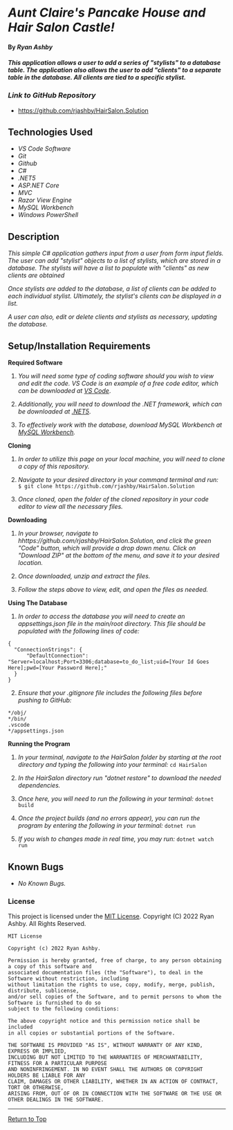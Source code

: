 # _Aunt Claire's Pancake House and Hair Salon Castle!_ 

#### By _**Ryan Ashby**_ 

#### _This application allows a user to add a series of "stylists" to a database table. The application also allows the user to add "clients" to a separate table in the database. All clients are tied to a specific stylist._

### _Link to GitHub Repository_

* https://github.com/rjashby/HairSalon.Solution

## Technologies Used 

* _VS Code Software_
* _Git_
* _Github_
* _C#_
* _.NET5_
* _ASP.NET Core_
* _MVC_
* _Razor View Engine_
* _MySQL Workbench_
* _Windows PowerShell_


## Description 

_This simple C# application gathers input from a user from form input fields. The user can add "stylist" objects to a list of stylists, which are stored in a database. The stylists will have a list to populate with "clients" as new clients are obtained_

_Once stylists are added to the database, a list of clients can be added to each individual stylist. Ultimately, the stylist's clients can be displayed in a list._

_A user can also, edit or delete clients and stylists as necessary, updating the database._
 
## Setup/Installation Requirements 

**Required Software**

1) _You will need some type of coding software should you wish to view and edit the code. VS Code is an example of a free code editor, which can be downloaded at [VS Code](https://code.visualstudio.com/)_.

2) _Additionally, you will need to download the .NET framework, which can be downloaded at [.NET5](https://dotnet.microsoft.com/en-us/download/dotnet/5.0)_.

3) _To effectively work with the database, download MySQL Workbench at [MySQL Workbench](https://dev.mysql.com/downloads/workbench/)._

**Cloning**

1) _In order to utilize this page on your local machine, you will need to clone a copy of this repository._

2) _Navigate to your desired directory in your command terminal and run:_ ``` $ git clone https://github.com/rjashby/HairSalon.Solution```

3) _Once cloned, open the folder of the cloned repository in your code editor to view all the necessary files._


**Downloading**

1) _In your browser, navigate to hhttps://github.com/rjashby/HairSalon.Solution, and click the green "Code" button, which will provide a drop down menu. Click on "Download ZIP" at the bottom of the menu, and save it to your desired location._

2) _Once downloaded, unzip and extract the files._

3) _Follow the steps above to view, edit, and open the files as needed._


**Using The Database** 

1) _In order to access the database you will need to create an appsettings.json file in the main/root directory. This file should be populated with the following lines of code:_

```
{
  "ConnectionStrings": {
      "DefaultConnection": "Server=localhost;Port=3306;database=to_do_list;uid=[Your Id Goes Here];pwd=[Your Password Here];"
  }
}
```
2) _Ensure that your .gitignore file includes the following files before pushing to GitHub:_

``` 
*/obj/
*/bin/
.vscode
*/appsettings.json
```

**Running the Program**

1) _In your terminal, navigate to the HairSalon folder by starting at the root directory and typing the following into your terminal:_ ```cd HairSalon```

2) _In the HairSalon directory run "dotnet restore" to download the needed dependencies._

3) _Once here, you will need to run the following in your terminal:_ ```dotnet build```

4) _Once the project builds (and no errors appear), you can run the program by entering the following in your terminal:_ ```dotnet run```

5) _If you wish to changes made in real time, you may run:_ ```dotnet watch run```

## Known Bugs 

* _No Known Bugs._  

### License

This project is licensed under the [MIT License](https://opensource.org/licenses/MIT). Copyright (C) 2022 Ryan Ashby. All Rights Reserved.

```
MIT License

Copyright (c) 2022 Ryan Ashby.

Permission is hereby granted, free of charge, to any person obtaining a copy of this software and 
associated documentation files (the "Software"), to deal in the Software without restriction, including 
without limitation the rights to use, copy, modify, merge, publish, distribute, sublicense, 
and/or sell copies of the Software, and to permit persons to whom the Software is furnished to do so 
subject to the following conditions:

The above copyright notice and this permission notice shall be included 
in all copies or substantial portions of the Software.

THE SOFTWARE IS PROVIDED "AS IS", WITHOUT WARRANTY OF ANY KIND, EXPRESS OR IMPLIED, 
INCLUDING BUT NOT LIMITED TO THE WARRANTIES OF MERCHANTABILITY, FITNESS FOR A PARTICULAR PURPOSE 
AND NONINFRINGEMENT. IN NO EVENT SHALL THE AUTHORS OR COPYRIGHT HOLDERS BE LIABLE FOR ANY 
CLAIM, DAMAGES OR OTHER LIABILITY, WHETHER IN AN ACTION OF CONTRACT, TORT OR OTHERWISE, 
ARISING FROM, OUT OF OR IN CONNECTION WITH THE SOFTWARE OR THE USE OR OTHER DEALINGS IN THE SOFTWARE.
```

------------------------------

<a href="#">Return to Top</a>